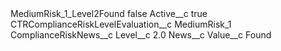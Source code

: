 <?xml version="1.0" encoding="UTF-8"?>
<CustomMetadata xmlns="http://soap.sforce.com/2006/04/metadata" xmlns:xsi="http://www.w3.org/2001/XMLSchema-instance" xmlns:xsd="http://www.w3.org/2001/XMLSchema">
    <label>MediumRisk_1_Level2Found</label>
    <protected>false</protected>
    <values>
        <field>Active__c</field>
        <value xsi:type="xsd:boolean">true</value>
    </values>
    <values>
        <field>CTRComplianceRiskLevelEvaluation__c</field>
        <value xsi:type="xsd:string">MediumRisk_1</value>
    </values>
    <values>
        <field>ComplianceRiskNews__c</field>
        <value xsi:nil="true"/>
    </values>
    <values>
        <field>Level__c</field>
        <value xsi:type="xsd:double">2.0</value>
    </values>
    <values>
        <field>News__c</field>
        <value xsi:nil="true"/>
    </values>
    <values>
        <field>Value__c</field>
        <value xsi:type="xsd:string">Found</value>
    </values>
</CustomMetadata>
